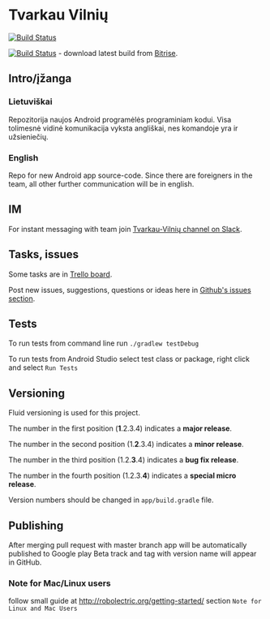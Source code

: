 # Tvarkau Vilnių

[![Build Status](https://travis-ci.org/vilnius/tvarkau-vilniu.svg?branch=master)](https://travis-ci.org/vilnius/tvarkau-vilniu)

[![Build Status](https://www.bitrise.io/app/5090fdc91fb4c2df.svg?token=FCegO6CX1S_BY3-u4FX5LQ&branch=master)](https://www.bitrise.io/artifact/39663/p/ea386dc8de7f2989f7869ae3c94a2e51) - download latest build from [Bitrise](https://www.bitrise.io/artifact/39663/p/ea386dc8de7f2989f7869ae3c94a2e51).

## Intro/įžanga
### Lietuviškai
Repozitorija naujos Android programėlės programiniam kodui.
Visa tolimesnė vidinė komunikacija vyksta angliškai, nes komandoje yra ir užsieniečių.

### English
Repo for new Android app source-code.
Since there are foreigners in the team, all other further communication will be in english.

## IM
For instant messaging with team join [Tvarkau-Vilnių channel on Slack](https://codeforvilnius.slack.com/messages/tvarkau-vilniu/).

## Tasks, issues
Some tasks are in [Trello board](https://trello.com/b/PE4yjVzw/tvarkau-vilniu).

Post new issues, suggestions, questions or ideas here in [Github's issues section](https://github.com/vilnius/tvarkau-vilniu/issues).

## Tests
To run tests from command line run `./gradlew testDebug`

To run tests from Android Studio select test class or package, right click and select `Run Tests`

## Versioning
Fluid versioning is used for this project.

The number in the first position (**1**.2.3.4) indicates a **major release**.

The number in the second position (1.**2**.3.4) indicates a **minor release**.

The number in the third position (1.2.**3**.4) indicates a **bug fix release**.

The number in the fourth position (1.2.3.**4**) indicates a **special micro release**.

Version numbers should be changed in `app/build.gradle` file.

## Publishing

After merging pull request with master branch app will be automatically published to Google play Beta track and tag with version name will appear in GitHub.


### Note for Mac/Linux users
follow small guide at http://robolectric.org/getting-started/ section `Note for Linux and Mac Users`

